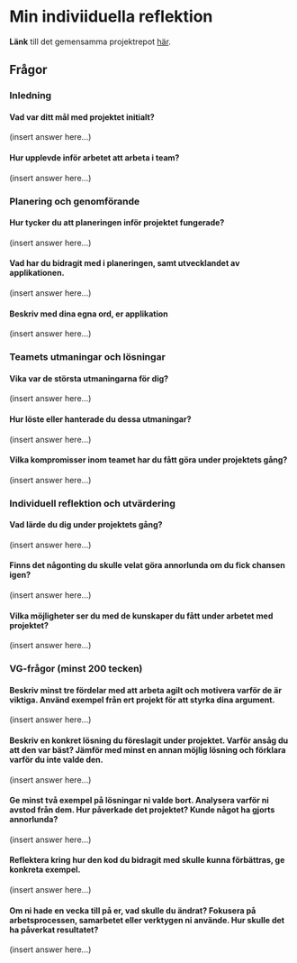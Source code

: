 # Min indiviiduella reflektion

**Länk** till det gemensamma projektrepot [här](https://github.com/Welene/kanban-commandos).

## Frågor

### Inledning

#### Vad var ditt mål med projektet initialt?

(insert answer here...)

#### Hur upplevde inför arbetet att arbeta i team?

(insert answer here...)

### Planering och genomförande

#### Hur tycker du att planeringen inför projektet fungerade?

(insert answer here...)

#### Vad har du bidragit med i planeringen, samt utvecklandet av applikationen.

(insert answer here...)

#### Beskriv med dina egna ord, er applikation

(insert answer here...)

### Teamets utmaningar och lösningar

#### Vika var de största utmaningarna för dig?

(insert answer here...)

#### Hur löste eller hanterade du dessa utmaningar?

(insert answer here...)

#### Vilka kompromisser inom teamet har du fått göra under projektets gång?

(insert answer here...)

### Individuell reflektion och utvärdering

#### Vad lärde du dig under projektets gång?

(insert answer here...)

#### Finns det någonting du skulle velat göra annorlunda om du fick chansen igen?

(insert answer here...)

#### Vilka möjligheter ser du med de kunskaper du fått under arbetet med projektet?

(insert answer here...)

### VG-frågor (minst 200 tecken)

#### Beskriv minst tre fördelar med att arbeta agilt och motivera varför de är viktiga. Använd exempel från ert projekt för att styrka dina argument.

(insert answer here...)

#### Beskriv en konkret lösning du föreslagit under projektet. Varför ansåg du att den var bäst? Jämför med minst en annan möjlig lösning och förklara varför du inte valde den.

(insert answer here...)

#### Ge minst två exempel på lösningar ni valde bort. Analysera varför ni avstod från dem. Hur påverkade det projektet? Kunde något ha gjorts annorlunda?

(insert answer here...)

#### Reflektera kring hur den kod du bidragit med skulle kunna förbättras, ge konkreta exempel.

(insert answer here...)

#### Om ni hade en vecka till på er, vad skulle du ändrat? Fokusera på arbetsprocessen, samarbetet eller verktygen ni använde. Hur skulle det ha påverkat resultatet?

(insert answer here...)
